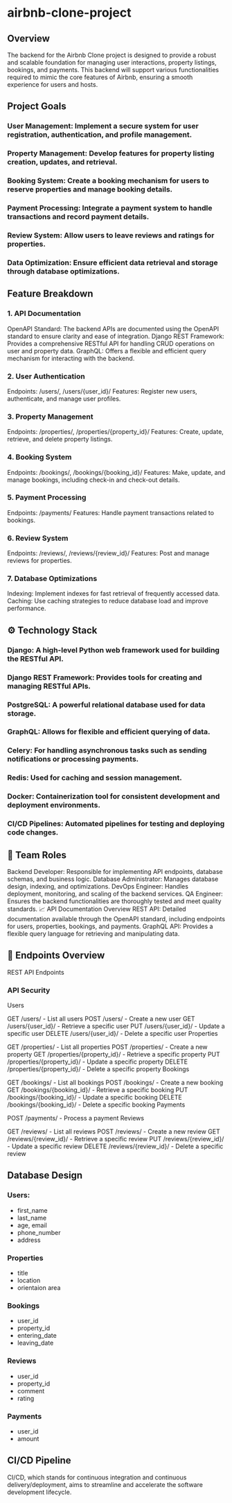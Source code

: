 # airbnb-clone-project

## Overview

The backend for the Airbnb Clone project is designed to provide a robust and scalable foundation for managing user interactions, property listings, bookings, and payments. This backend will support various functionalities required to mimic the core features of Airbnb, ensuring a smooth experience for users and hosts.
## Project Goals
### User Management: Implement a secure system for user registration, authentication, and profile management.
### Property Management: Develop features for property listing creation, updates, and retrieval.
### Booking System: Create a booking mechanism for users to reserve properties and manage booking details.
### Payment Processing: Integrate a payment system to handle transactions and record payment details.
### Review System: Allow users to leave reviews and ratings for properties.
### Data Optimization: Ensure efficient data retrieval and storage through database optimizations.
## Feature Breakdown
### 1. API Documentation
OpenAPI Standard: The backend APIs are documented using the OpenAPI standard to ensure clarity and ease of integration.
Django REST Framework: Provides a comprehensive RESTful API for handling CRUD operations on user and property data.
GraphQL: Offers a flexible and efficient query mechanism for interacting with the backend.
### 2. User Authentication
Endpoints: /users/, /users/{user_id}/
Features: Register new users, authenticate, and manage user profiles.
### 3. Property Management
Endpoints: /properties/, /properties/{property_id}/
Features: Create, update, retrieve, and delete property listings.
### 4. Booking System
Endpoints: /bookings/, /bookings/{booking_id}/
Features: Make, update, and manage bookings, including check-in and check-out details.
### 5. Payment Processing
Endpoints: /payments/
Features: Handle payment transactions related to bookings.
### 6. Review System
Endpoints: /reviews/, /reviews/{review_id}/
Features: Post and manage reviews for properties.
### 7. Database Optimizations
Indexing: Implement indexes for fast retrieval of frequently accessed data.
Caching: Use caching strategies to reduce database load and improve performance.
## ⚙️ Technology Stack
### Django: A high-level Python web framework used for building the RESTful API.
### Django REST Framework: Provides tools for creating and managing RESTful APIs.
### PostgreSQL: A powerful relational database used for data storage.
### GraphQL: Allows for flexible and efficient querying of data.
### Celery: For handling asynchronous tasks such as sending notifications or processing payments.
### Redis: Used for caching and session management.
### Docker: Containerization tool for consistent development and deployment environments.
### CI/CD Pipelines: Automated pipelines for testing and deploying code changes.
## 👥 Team Roles
Backend Developer: Responsible for implementing API endpoints, database schemas, and business logic.
Database Administrator: Manages database design, indexing, and optimizations.
DevOps Engineer: Handles deployment, monitoring, and scaling of the backend services.
QA Engineer: Ensures the backend functionalities are thoroughly tested and meet quality standards.
📈 API Documentation Overview
REST API: Detailed documentation available through the OpenAPI standard, including endpoints for users, properties, bookings, and payments.
GraphQL API: Provides a flexible query language for retrieving and manipulating data.
## 📌 Endpoints Overview
REST API Endpoints

### API Security
Users

GET /users/ - List all users
POST /users/ - Create a new user
GET /users/{user_id}/ - Retrieve a specific user
PUT /users/{user_id}/ - Update a specific user
DELETE /users/{user_id}/ - Delete a specific user
Properties

GET /properties/ - List all properties
POST /properties/ - Create a new property
GET /properties/{property_id}/ - Retrieve a specific property
PUT /properties/{property_id}/ - Update a specific property
DELETE /properties/{property_id}/ - Delete a specific property
Bookings

GET /bookings/ - List all bookings
POST /bookings/ - Create a new booking
GET /bookings/{booking_id}/ - Retrieve a specific booking
PUT /bookings/{booking_id}/ - Update a specific booking
DELETE /bookings/{booking_id}/ - Delete a specific booking
Payments

POST /payments/ - Process a payment
Reviews

GET /reviews/ - List all reviews
POST /reviews/ - Create a new review
GET /reviews/{review_id}/ - Retrieve a specific review
PUT /reviews/{review_id}/ - Update a specific review
DELETE /reviews/{review_id}/ - Delete a specific review

## Database Design
### Users:
- first_name
- last_name
- age, email
- phone_number
- address
### Properties
- title
- location
- orientaion area
### Bookings
- user_id
- property_id
- entering_date
- leaving_date
### Reviews
- user_id
- property_id
- comment
- rating
### Payments
- user_id
- amount
## CI/CD Pipeline
CI/CD, which stands for continuous integration and continuous delivery/deployment, aims to streamline and accelerate the software development lifecycle.
